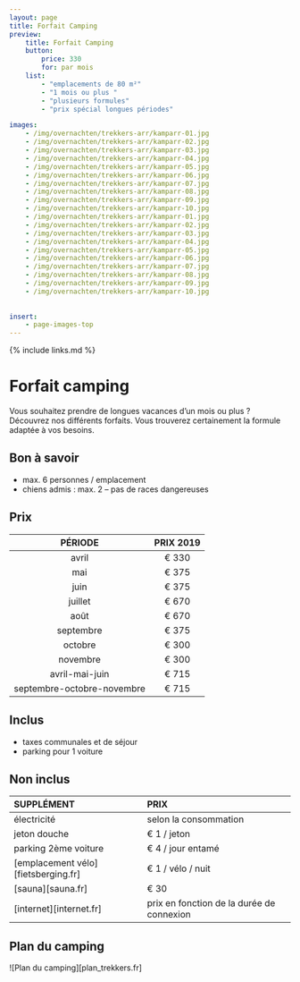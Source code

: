 ```yaml
---
layout: page
title: Forfait Camping 
preview: 
    title: Forfait Camping
    button:
        price: 330
        for: par mois
    list:
        - "emplacements de 80 m²"
        - "1 mois ou plus "
        - "plusieurs formules"
        - "prix spécial longues périodes"

images:
    - /img/overnachten/trekkers-arr/kamparr-01.jpg
    - /img/overnachten/trekkers-arr/kamparr-02.jpg
    - /img/overnachten/trekkers-arr/kamparr-03.jpg
    - /img/overnachten/trekkers-arr/kamparr-04.jpg
    - /img/overnachten/trekkers-arr/kamparr-05.jpg
    - /img/overnachten/trekkers-arr/kamparr-06.jpg
    - /img/overnachten/trekkers-arr/kamparr-07.jpg
    - /img/overnachten/trekkers-arr/kamparr-08.jpg
    - /img/overnachten/trekkers-arr/kamparr-09.jpg
    - /img/overnachten/trekkers-arr/kamparr-10.jpg
    - /img/overnachten/trekkers-arr/kamparr-01.jpg
    - /img/overnachten/trekkers-arr/kamparr-02.jpg
    - /img/overnachten/trekkers-arr/kamparr-03.jpg
    - /img/overnachten/trekkers-arr/kamparr-04.jpg
    - /img/overnachten/trekkers-arr/kamparr-05.jpg
    - /img/overnachten/trekkers-arr/kamparr-06.jpg
    - /img/overnachten/trekkers-arr/kamparr-07.jpg
    - /img/overnachten/trekkers-arr/kamparr-08.jpg
    - /img/overnachten/trekkers-arr/kamparr-09.jpg
    - /img/overnachten/trekkers-arr/kamparr-10.jpg
    
    
insert:
    - page-images-top
---
```


{% include links.md %}

# Forfait camping

Vous souhaitez prendre de longues vacances d’un mois ou plus ? Découvrez nos différents forfaits. Vous trouverez certainement la formule adaptée à vos besoins.

## Bon à savoir

- max. 6 personnes / emplacement
- chiens admis : max. 2 – pas de races dangereuses


## Prix

PÉRIODE        | PRIX 2019       
:-------------:|:-----------:|
avril          |€ 330               
mai            |€ 375                   
juin           |€ 375       
juillet        |€ 670           
août           |€ 670   
septembre      |€ 375
octobre        |€ 300
novembre       |€ 300
avril-mai-juin |€ 715
septembre-octobre-novembre |€ 715

## Inclus

- taxes communales et de séjour
- parking pour 1 voiture

## Non inclus

SUPPLÉMENT         | PRIX
:------------------|:-----------|
électricité        |selon la consommation 
jeton douche       |€ 1 / jeton
parking 2ème voiture  |€ 4 / jour entamé
[emplacement vélo][fietsberging.fr]| € 1 / vélo / nuit
[sauna][sauna.fr]         |€ 30
[internet][internet.fr]   |prix en fonction de la durée de connexion

## Plan du camping

![Plan du camping][plan_trekkers.fr]
